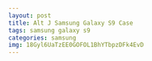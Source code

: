 ```yaml
---
layout: post
title: Alt J Samsung Galaxy S9 Case
tags: samsung galaxy s9
categories: samsung
img: 18Gyl6UaTzEE0GOFOL1BhYTbpzDFk4EvD
---
```

